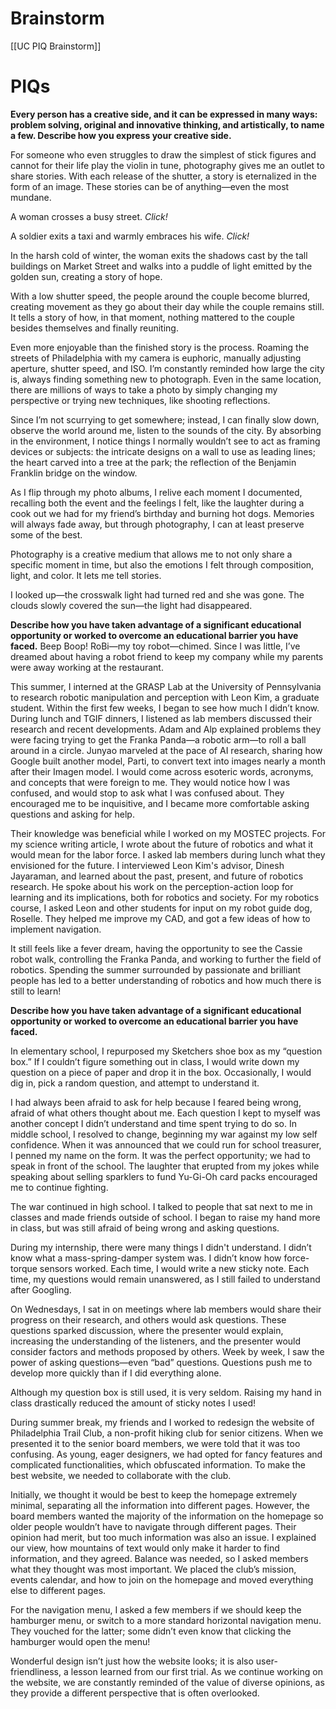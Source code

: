 # Brainstorm
[[UC PIQ Brainstorm]]
# PIQs
**Every person has a creative side, and it can be expressed in many ways: problem solving, original and innovative thinking, and artistically, to name a few. Describe how you express your creative side.**


For someone who even struggles to draw the simplest of stick figures and cannot for their life play the violin in tune, photography gives me an outlet to share stories. With each release of the shutter, a story is eternalized in the form of an image. These stories can be of anything—even the most mundane. 

A woman crosses a busy street.
*Click!* 

A soldier exits a taxi and warmly embraces his wife.
*Click!*

In the harsh cold of winter, the woman exits the shadows cast by the tall buildings on Market Street and walks into a puddle of light emitted by the golden sun, creating a story of hope.

With a low shutter speed, the people around the couple become blurred, creating movement as they go about their day while the couple remains still. It tells a story of how, in that moment, nothing mattered to the couple besides themselves and finally reuniting. 

Even more enjoyable than the finished story is the process. Roaming the streets of Philadelphia with my camera is euphoric, manually adjusting aperture, shutter speed, and ISO. I’m constantly reminded how large the city is, always finding something new to photograph. Even in the same location, there are millions of ways to take a photo by simply changing my perspective or trying new techniques, like shooting reflections.

Since I’m not scurrying to get somewhere; instead, I can finally slow down, observe the world around me, listen to the sounds of the city. By absorbing in the environment, I notice things I normally wouldn’t see to act as framing devices or subjects: the intricate designs on a wall to use as leading lines; the heart carved into a tree at the park; the reflection of the Benjamin Franklin bridge on the window. 

As I flip through my photo albums, I relive each moment I documented, recalling both the event and the feelings I felt, like the laughter during a cook out we had for my friend’s birthday and burning hot dogs. Memories will always fade away, but through photography, I can at least preserve some of the best.

Photography is a creative medium that allows me to not only share a specific moment in time, but also the emotions I felt through composition, light, and color. It lets me tell stories.





I looked up—the crosswalk light had turned red and she was gone. The clouds slowly covered the sun—the light had disappeared. 



**Describe how you have taken advantage of a significant educational opportunity or worked to overcome an educational barrier you have faced.**
Beep Boop! RoBi—my toy robot—chimed. Since I was little, I’ve dreamed about having a robot friend to keep my company while my parents were away working at the restaurant. 

This summer, I interned at the GRASP Lab at the University of Pennsylvania to research robotic manipulation and perception with Leon Kim, a graduate student. Within the first few weeks, I began to see how much I didn’t know. During lunch and TGIF dinners, I listened as lab members discussed their research and recent developments. Adam and Alp explained problems they were facing trying to get the Franka Panda—a robotic arm—to roll a ball around in a circle. Junyao marveled at the pace of AI research, sharing how Google built another model, Parti, to convert text into images nearly a month after their Imagen model. I would come across esoteric words, acronyms, and concepts that were foreign to me. They would notice how I was confused, and would stop to ask what I was confused about. They encouraged me to be inquisitive, and I became more comfortable asking questions and asking for help.

Their knowledge was beneficial while I worked on my MOSTEC projects. For my science writing article, I wrote about the future of robotics and what it would mean for the labor force. I asked lab members during lunch what they envisioned for the future. I interviewed Leon Kim's advisor, Dinesh Jayaraman, and learned about the past, present, and future of robotics research. He spoke about his work on the perception-action loop for learning and its implications, both for robotics and society. For my robotics course, I asked Leon and other students for input on my robot guide dog, Roselle. They helped me improve my CAD, and got a few ideas of how to implement navigation.

It still feels like a fever dream, having the opportunity to see the Cassie robot walk, controlling the Franka Panda, and working to further the field of robotics. Spending the summer surrounded by passionate and brilliant people has led to a better understanding of robotics and how much there is still to learn!

**Describe how you have taken advantage of a significant educational opportunity or worked to overcome an educational barrier you have faced.**

In elementary school, I repurposed my Sketchers shoe box as my “question box.” If I couldn’t figure something out in class, I would write down my question on a piece of paper and drop it in the box. Occasionally, I would dig in, pick a random question, and attempt to understand it. 

I had always been afraid to ask for help because I feared being wrong, afraid of what others thought about me. Each question I kept to myself was another concept I didn’t understand and time spent trying to do so. In middle school, I resolved to change, beginning my war against my low self confidence. When it was announced that we could run for school treasurer, I penned my name on the form. It was the perfect opportunity; we had to speak in front of the school. The laughter that erupted from my jokes while speaking about selling sparklers to fund Yu-Gi-Oh card packs encouraged me to continue fighting.

The war continued in high school. I talked to people that sat next to me in classes and made friends outside of school. I began to raise my hand more in class, but was still afraid of being wrong and asking questions.

During my internship, there were many things I didn't understand. I didn’t know what a mass-spring-damper system was. I didn’t know how force-torque sensors worked. Each time, I would write a new sticky note. Each time, my questions would remain unanswered, as I still failed to understand after Googling. 

On Wednesdays, I sat in on meetings where lab members would share their progress on their research, and others would ask questions. These questions sparked discussion, where the presenter would explain, increasing the understanding of the listeners, and the presenter would consider factors and methods proposed by others. Week by week, I saw the power of asking questions—even “bad” questions. Questions push me to develop more quickly than if I did everything alone.

Although my question box is still used, it is very seldom. Raising my hand in class drastically reduced the amount of sticky notes I used!


During summer break, my friends and I worked to redesign the website of Philadelphia Trail Club, a non-profit hiking club for senior citizens. When we presented it to the senior board members, we were told that it was too confusing. As young, eager designers, we had opted for fancy features and complicated functionalities, which obfuscated information. To make the best website, we needed to collaborate with the club. 

Initially, we thought it would be best to keep the homepage extremely minimal, separating all the information into different pages. However, the board members wanted the majority of the information on the homepage so older people wouldn’t have to navigate through different pages. Their opinion had merit, but too much information was also an issue. I explained our view, how mountains of text would only make it harder to find information, and they agreed. Balance was needed, so I asked members what they thought was most important. We placed the club’s mission, events calendar, and how to join on the homepage and moved everything else to different pages.

For the navigation menu, I asked a few members if we should keep the hamburger menu, or switch to a more standard horizontal navigation menu. They vouched for the latter; some didn’t even know that clicking the hamburger would open the menu!

Wonderful design isn’t just how the website looks; it is also user-friendliness, a lesson learned from our first trial. As we continue working on the website, we are constantly reminded of the value of diverse opinions, as they provide a different perspective that is often overlooked.
